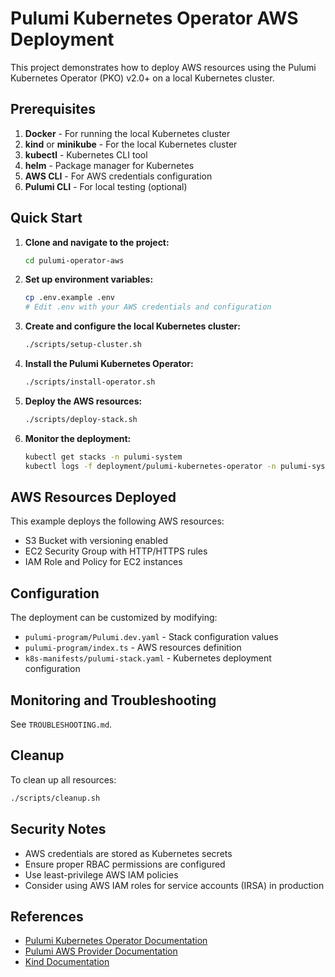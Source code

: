 # Pulumi Kubernetes Operator AWS Deployment

This project demonstrates how to deploy AWS resources using the Pulumi Kubernetes Operator (PKO) v2.0+ on a local Kubernetes cluster.

## Prerequisites

1. **Docker** - For running the local Kubernetes cluster
2. **kind** or **minikube** - For the local Kubernetes cluster
3. **kubectl** - Kubernetes CLI tool
4. **helm** - Package manager for Kubernetes
5. **AWS CLI** - For AWS credentials configuration
6. **Pulumi CLI** - For local testing (optional)

## Quick Start

1. **Clone and navigate to the project:**
   ```bash
   cd pulumi-operator-aws
   ```

2. **Set up environment variables:**
   ```bash
   cp .env.example .env
   # Edit .env with your AWS credentials and configuration
   ```

3. **Create and configure the local Kubernetes cluster:**
   ```bash
   ./scripts/setup-cluster.sh
   ```

4. **Install the Pulumi Kubernetes Operator:**
   ```bash
   ./scripts/install-operator.sh
   ```

5. **Deploy the AWS resources:**
   ```bash
   ./scripts/deploy-stack.sh
   ```

6. **Monitor the deployment:**
   ```bash
   kubectl get stacks -n pulumi-system
   kubectl logs -f deployment/pulumi-kubernetes-operator -n pulumi-system
   ```

## AWS Resources Deployed

This example deploys the following AWS resources:
- S3 Bucket with versioning enabled
- EC2 Security Group with HTTP/HTTPS rules
- IAM Role and Policy for EC2 instances

## Configuration

The deployment can be customized by modifying:
- `pulumi-program/Pulumi.dev.yaml` - Stack configuration values
- `pulumi-program/index.ts` - AWS resources definition
- `k8s-manifests/pulumi-stack.yaml` - Kubernetes deployment configuration

## Monitoring and Troubleshooting

See `TROUBLESHOOTING.md`.

## Cleanup

To clean up all resources:
```bash
./scripts/cleanup.sh
```

## Security Notes

- AWS credentials are stored as Kubernetes secrets
- Ensure proper RBAC permissions are configured
- Use least-privilege AWS IAM policies
- Consider using AWS IAM roles for service accounts (IRSA) in production

## References

- [Pulumi Kubernetes Operator Documentation](https://www.pulumi.com/docs/guides/continuous-delivery/pulumi-kubernetes-operator/)
- [Pulumi AWS Provider Documentation](https://www.pulumi.com/registry/packages/aws/)
- [Kind Documentation](https://kind.sigs.k8s.io/)
